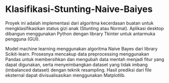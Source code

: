 # Klasifikasi-Stunting-Naive-Baiyes

Proyek ini adalah implementasi dari algoritma kecerdasan buatan untuk mengklasifikasikan status gizi anak (Stunting atau Normal). Aplikasi desktop dibangun menggunakan Python dengan library Tkinter untuk antarmuka pengguna (GUI).

Model machine learning menggunakan algoritma Naive Bayes dari library Scikit-learn. Prosesnya mencakup data preprocessing menggunakan Pandas untuk membersihkan dan mengubah data mentah menjadi fitur yang dapat digunakan, serta menyeimbangkan dataset yang tidak imbang (imbalanced dataset) dengan teknik resampling. Hasil prediksi dari file eksternal dapat divisualisasikan menggunakan Matplotlib.
